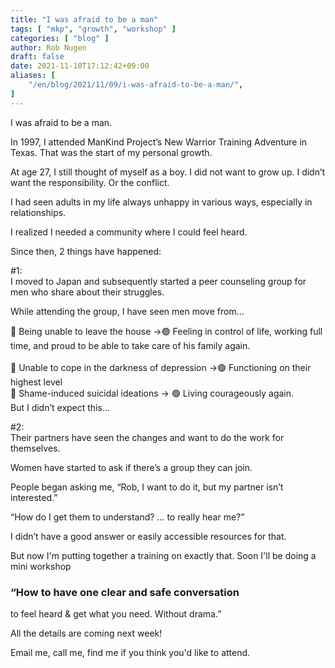 ```yaml
---
title: "I was afraid to be a man"
tags: [ "mkp", "growth", "workshop" ]
categories: [ "blog" ]
author: Rob Nugen
draft: false
date: 2021-11-10T17:12:42+09:00
aliases: [
    "/en/blog/2021/11/09/i-was-afraid-to-be-a-man/",
]
---
```


I was afraid to be a man.  

In 1997, I attended ManKind Project’s New Warrior Training Adventure in Texas.  That was the start of my personal growth.  

At age 27, I still thought of myself as a boy. I did not want to grow up.  I didn’t want the responsibility.  Or the conflict.

I had seen adults in my life always unhappy in various ways, especially in relationships.

I realized I needed a community where I could feel heard.

Since then, 2 things have happened:

#1:
<br>I moved to Japan and subsequently started a peer counseling group for men who share about their struggles.

While attending the group, I have seen men move from...

🔻 Being unable to leave the house →🟢 Feeling in control of life, working full time, and proud to be able to take care of his family again.   
<br>🔻 Unable to cope in the darkness of depression →🟢 Functioning on their highest level
<br>🔻 Shame-induced suicidal ideations → 🟢 Living courageously again.  
But I didn’t expect this...  

#2:
<br>Their partners have seen the changes and want to do the work for themselves.  

Women have started to ask if there’s a group they can join. 

People began asking me, “Rob, I want to do it, but my partner isn’t interested.”  

“How do I get them to understand?   … to really hear me?” 

I didn’t have a good answer or easily accessible resources for that.

But now I'm putting together a training on exactly that. Soon I'll be
doing a mini workshop

###  “How to have one clear and safe conversation
to feel heard & get what you need. Without drama.”

All the details are coming next week!

Email me, call me, find me if you think you'd like to attend.
